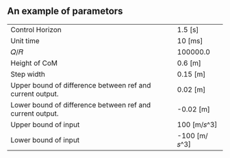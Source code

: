 

## An example of parametors
|   |   |
| ---- | ---- |
| Control Horizon | 1.5 [s] |
| Unit time | 10 [ms] |
| 𝑄/𝑅 | 100000.0 |
| Height of CoM | 0.6 [m] |
| Step width | 0.15 [m] |
| Upper bound of difference between ref and current output. | 0.02 [m] |
| Lower bound of difference between ref and current output. | -0.02 [m] |
| Upper bound of input | 100 [m/𝑠^3] |
| Lower bound of input | -100 [m/𝑠^3] |
